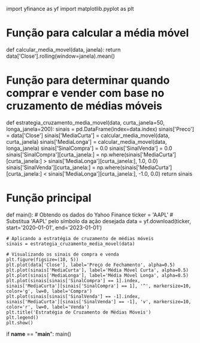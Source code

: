import yfinance as yf
import matplotlib.pyplot as plt

# Função para calcular a média móvel
def calcular_media_movel(data, janela):
    return data['Close'].rolling(window=janela).mean()

# Função para determinar quando comprar e vender com base no cruzamento de médias móveis
def estrategia_cruzamento_media_movel(data, curta_janela=50, longa_janela=200):
    sinais = pd.DataFrame(index=data.index)
    sinais['Preco'] = data['Close']
    sinais['MediaCurta'] = calcular_media_movel(data, curta_janela)
    sinais['MediaLonga'] = calcular_media_movel(data, longa_janela)
    sinais['SinalCompra'] = 0.0
    sinais['SinalVenda'] = 0.0
    sinais['SinalCompra'][curta_janela:] = np.where(sinais['MediaCurta'][curta_janela:] > sinais['MediaLonga'][curta_janela:], 1.0, 0.0)
    sinais['SinalVenda'][curta_janela:] = np.where(sinais['MediaCurta'][curta_janela:] < sinais['MediaLonga'][curta_janela:], -1.0, 0.0)
    return sinais

# Função principal
def main():
    # Obtendo os dados do Yahoo Finance
    ticker = 'AAPL'  # Substitua 'AAPL' pelo símbolo da ação desejada
    data = yf.download(ticker, start='2020-01-01', end='2023-01-01')

    # Aplicando a estratégia de cruzamento de médias móveis
    sinais = estrategia_cruzamento_media_movel(data)

    # Visualizando os sinais de compra e venda
    plt.figure(figsize=(10, 5))
    plt.plot(data['Close'], label='Preço de Fechamento', alpha=0.5)
    plt.plot(sinais['MediaCurta'], label='Média Móvel Curta', alpha=0.5)
    plt.plot(sinais['MediaLonga'], label='Média Móvel Longa', alpha=0.5)
    plt.plot(sinais[sinais['SinalCompra'] == 1].index, sinais['MediaCurta'][sinais['SinalCompra'] == 1], '^', markersize=10, color='g', lw=0, label='Compra')
    plt.plot(sinais[sinais['SinalVenda'] == -1].index, sinais['MediaCurta'][sinais['SinalVenda'] == -1], 'v', markersize=10, color='r', lw=0, label='Venda')
    plt.title('Estratégia de Cruzamento de Médias Móveis')
    plt.legend()
    plt.show()

if __name__ == "__main__":
    main()
